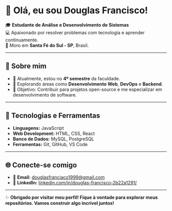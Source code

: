 # 👋 Olá, eu sou Douglas Francisco!  

🎓 **Estudante de Análise e Desenvolvimento de Sistemas**  
💻 Apaixonado por resolver problemas com tecnologia e aprender continuamente.  
📍 Moro em **Santa Fé do Sul - SP**, Brasil.  

---

## 🌟 Sobre mim  
- 🔭 Atualmente, estou no **4º semestre** da faculdade.  
- 🌱 Explorando áreas como **Desenvolvimento Web**, **DevOps** e **Backend**.  
- 🎯 Objetivo: Contribuir para projetos open-source e me especializar em desenvolvimento de software.  

---

## 🚀 Tecnologias e Ferramentas  
- **Linguagens:** JavaScript  
- **Web Development:** HTML, CSS, React  
- **Banco de Dados:** MySQL, PostgreSQL  
- **Ferramentas:** Git, GitHub, VS Code  

---

## 🌐 Conecte-se comigo  
- 📧 **Email:** douglasfranciaco1999@gmail.com  
- 💼 **LinkedIn:** [linkedin.com/in/douglas-francisco-2b22a1291/](https://www.linkedin.com/in/douglas-francisco-2b22a1291/)  

---

✨ **Obrigado por visitar meu perfil! Fique à vontade para explorar meus repositórios. Vamos construir algo incrível juntos!**  
